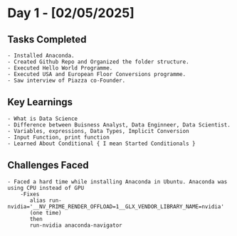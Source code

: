 # Day 1 - [02/05/2025]
## Tasks Completed
    - Installed Anaconda.
    - Created Github Repo and Organized the folder structure.
    - Executed Hello World Programme.
    - Executed USA and European Floor Conversions programme.
    - Saw interview of Piazza co-Founder.
## Key Learnings
    - What is Data Science
    - Difference between Buisness Analyst, Data Enginneer, Data Scientist.  
    - Variables, expressions, Data Types, Implicit Conversion
    - Input Function, print function
    - Learned About Conditional { I mean Started Conditionals }
## Challenges Faced 
    - Faced a hard time while installing Anaconda in Ubuntu. Anaconda was using CPU instead of GPU
        -Fixes
           alias run-nvidia='__NV_PRIME_RENDER_OFFLOAD=1__GLX_VENDOR_LIBRARY_NAME=nvidia'
           (one time)
           then 
           run-nvidia anaconda-navigator
